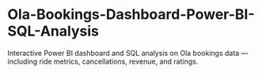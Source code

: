 # Ola-Bookings-Dashboard-Power-BI-SQL-Analysis
Interactive Power BI dashboard and SQL analysis on Ola bookings data — including ride metrics, cancellations, revenue, and ratings.
